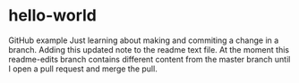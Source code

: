 # hello-world
GitHub example
Just learning about making and commiting a change in a branch. Adding this updated note to the readme text file. At the moment this readme-edits branch contains different content from the master branch until I open a pull request and merge the pull. 
